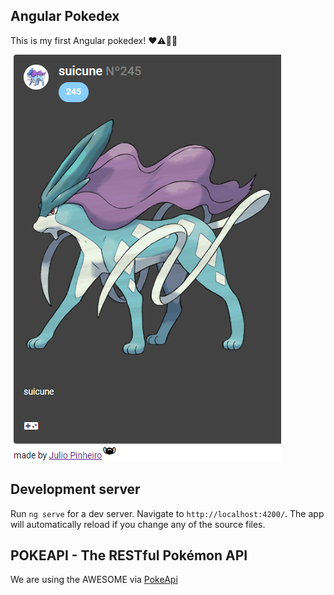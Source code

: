 
## Angular Pokedex

This is my first Angular pokedex! ❤⚠🎉🎊

<img src="https://github.com/juliorenanp/pokedex/blob/main/IMG/cap.png" />


## Development server
Run `ng serve` for a dev server. Navigate to `http://localhost:4200/`. The app will automatically reload if you change any of the source files.

## POKEAPI - The RESTful Pokémon API
We are using the AWESOME via [PokeApi](https://pokeapi.co/)

